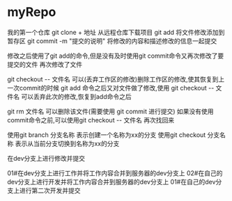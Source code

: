 # myRepo
我的第一个仓库
git clone + 地址   从远程仓库下载项目
git add 将文件修改添加到暂存区
git commit -m "提交的说明"  将修改的内容和描述修改的信息一起提交

修改之后使用了git add的命令,但是没有及时使用git commit命令又再次修改了要提交的文件
再次修改了文件

git checkout -- 文件名  可以(丢弃工作区的修改)删除工作区的修改,使其恢复到上一次commit的时候
git add 命令之后又对文件做了修改,使用 git checkout -- 文件名 可以丢弃此次的修改,恢复到add命令之后

git rm 文件名 可以删除该文件(需要使用 git commit 进行提交)
如果没有使用commit命令之前,可以使用git checkout -- 文件名 再次找回来

使用git branch 分支名称  表示创建一个名称为xx的分支
使用git checkout 分支名称   表示从当前分支切换到名称为xx的分支

在dev分支上进行修改并提交

01#在dev分支上进行工作并将工作内容合并到服务器的dev分支上
02#在自己的dev分支上进行开发并将工作内容合并到服务器的dev分支上
01#在自己的dev分支上进行第二次开发并提交
